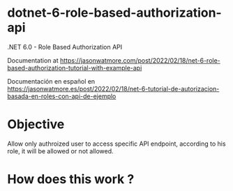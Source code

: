 # dotnet-6-role-based-authorization-api

.NET 6.0 - Role Based Authorization API

Documentation at https://jasonwatmore.com/post/2022/02/18/net-6-role-based-authorization-tutorial-with-example-api

Documentación en español en https://jasonwatmore.es/post/2022/02/18/net-6-tutorial-de-autorizacion-basada-en-roles-con-api-de-ejemplo


# Objective
Allow only authroized user to access specific API endpoint, according to his role, it will be allowed or not allowed.

# How does this work ?
